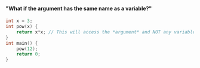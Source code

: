 #### "What if the argument has the same name as a variable?"
```c
int x = 3;
int pow(x) {
	return x*x; // This will access the *argument* and NOT any variable. The more local variable gets priority 
}
int main() {
	pow(12);
	return 0;
}
```
